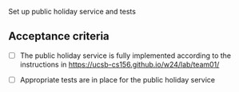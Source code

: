 Set up public holiday service and tests

## Acceptance criteria

- [ ] The public holiday service is fully implemented according to the instructions in <https://ucsb-cs156.github.io/w24/lab/team01/>
- [ ] Appropriate tests are in place for the public holiday service

